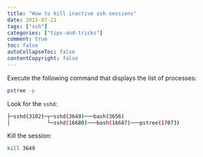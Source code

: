```yaml
---
title: "How to kill inactive ssh sessions" 
date: 2015-07-21
tags: ["ssh"]
categories: ["tips-and-tricks"]
comment: true
toc: false
autoCollapseToc: false
contentCopyright: false
---
```


<!--more-->

Execute the following command that displays the list of processes:

```bash
pstree -p
```

Look for the `sshd`:

```bash
├─sshd(3102)─┬─sshd(3649)───bash(3656)
│            └─sshd(16680)───bash(16687)───pstree(17073)
```

Kill the session:

```bash
kill 3649
```
